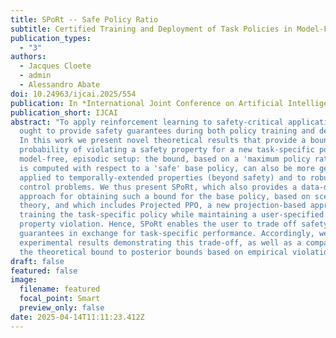 ```yaml
---
title: SPoRt -- Safe Policy Ratio
subtitle: Certified Training and Deployment of Task Policies in Model-Free RL
publication_types:
  - "3"
authors:
  - Jacques Cloete
  - admin
  - Alessandro Abate
doi: 10.24963/ijcai.2025/554
publication: In *International Joint Conference on Artificial Intelligence*
publication_short: IJCAI
abstract: "To apply reinforcement learning to safety-critical applications, we
  ought to provide safety guarantees during both policy training and deployment.
  In this work we present novel theoretical results that provide a bound on the
  probability of violating a safety property for a new task-specific policy in a
  model-free, episodic setup: the bound, based on a 'maximum policy ratio' that
  is computed with respect to a 'safe' base policy, can also be more generally
  applied to temporally-extended properties (beyond safety) and to robust
  control problems. We thus present SPoRt, which also provides a data-driven
  approach for obtaining such a bound for the base policy, based on scenario
  theory, and which includes Projected PPO, a new projection-based approach for
  training the task-specific policy while maintaining a user-specified bound on
  property violation. Hence, SPoRt enables the user to trade off safety
  guarantees in exchange for task-specific performance. Accordingly, we present
  experimental results demonstrating this trade-off, as well as a comparison of
  the theoretical bound to posterior bounds based on empirical violation rates."
draft: false
featured: false
image:
  filename: featured
  focal_point: Smart
  preview_only: false
date: 2025-04-14T11:11:23.412Z
---
```

